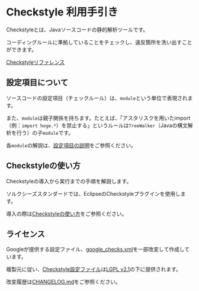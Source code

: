 # Checkstyle 利用手引き

Checkstyleとは、Javaソースコードの静的解析ツールです。

コーディングルールに準拠していることをチェックし、違反箇所を洗い出すことができます。

[Checkstyleリファレンス](https://checkstyle.sourceforge.io/)

## 設定項目について

ソースコードの設定項目（チェックルール）は、`module`という単位で表現されます。

また、`module`は親子関係を持ちます。たとえば、「アスタリスクを用いたimport（例：`import hoge.*`）を禁止する」というルールは`TreeWalker`（Javaの構文解析を行う）の子`module`です。

各`module`の解説は、[設定項目の説明](./settings_explanation.md)をご参照ください。

## Checkstyleの使い方

Checkstyleの導入から実行までの手順を解説します。

ソルクシーズスタンダードでは、EclipseのCheckstyleプラグインを使用します。

導入の際は[Checkstyleの使い方](./how_to_use.md)をご参照ください。

## ライセンス

Googleが提供する設定ファイル、[google_checks.xml](https://github.com/checkstyle/checkstyle/blob/master/src/main/resources/google_checks.xml)を一部改変して作成しています。

複製元に従い、[Checkstyle設定ファイル](./checkstyle.xml)は[LGPL v2.1](https://www.gnu.org/licenses/old-licenses/lgpl-2.1.ja.html)の下に提供されます。

改変履歴は[CHANGELOG.md](./CHANGELOG.md)をご参照ください。
